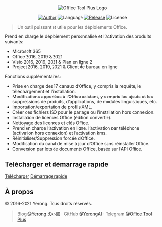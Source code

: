 ﻿#

<p align="center">
<img alt="Office Tool Plus Logo" src="https://otp.landian.vip/static/images/logo.png"/>
</p>

<p align="center">
<a href="https://www.coolhub.top/" target="_blank"><img alt="Author" src="https://img.shields.io/badge/Author-Yerong-blue?style=flat-square"/></a>
<img alt="Language" src="https://img.shields.io/badge/Language-C%23-green?style=flat-square"/>
<a href="https://otp.landian.vip/" target="_blank"><img alt="Release" src="https://img.shields.io/github/v/release/YerongAI/Office-Tool?style=flat-square"/></a>
<img alt="License" src="https://img.shields.io/github/license/YerongAI/Office-Tool?style=flat-square"/>
</p>

> Un outil puissant et utile pour les déploiements Office.

Prend en charge le déploiement personnalisé et l’activation des produits suivants:

- Microsoft 365
- Office 2016, 2019 & 2021
- Visio 2016, 2019, 2021 & Plan en ligne 2
- Project 2016, 2019, 2021 & Client de bureau en ligne

Fonctions supplémentaires:

- Prise en charge des 17 canaux d’Office, y compris la requête, le téléchargement et l’installation.
- Modifications apportées à l’Office existant, y compris les ajouts et les suppressions de produits, d’applications, de modules linguistiques, etc.
- Importation/exportation de profils XML.
- Créer des fichiers ISO pour le partage ou l’installation hors connexion.
- Installation de licences Office (édition convertie).
- Nettoyage des licences et clés Office.
- Prend en charge l’activation en ligne, l’activation par téléphone (activation hors connexion) et l’activation kms.
- Réinitialiser/Suppression forcée d’Office.
- Modification du canal de mise à jour d’Office sans réinstaller Office.
- Conversion par lots de documents Office, basée sur l’API Office.

## Télécharger et démarrage rapide

[Télécharger](https://help.coolhub.top/start/download.html)
[Démarrage rapide](https://help.coolhub.top/)

## À propos

© 2016-2021 Yerong. Tous droits réservés.

> Blog [@Yerong の小窝](https://www.coolhub.top/) · GitHub [@YerongAI](https://github.com/YerongAI) · Telegram [@Office Tool Plus](https://t.me/otp_channel)
